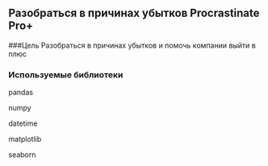 ## Разобраться в причинах убытков Procrastinate Pro+
###Цель
Разобраться в причинах убытков и помочь компании выйти в плюс
### Используемые библиотеки
pandas

numpy

datetime

matplotlib

seaborn
